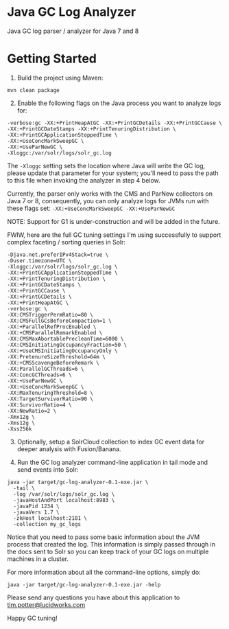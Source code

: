 Java GC Log Analyzer
========

Java GC log parser / analyzer for Java 7 and 8


Getting Started
========

1) Build the project using Maven:

```
mvn clean package
```

2) Enable the following flags on the Java process you want to analyze logs for:

```
-verbose:gc -XX:+PrintHeapAtGC -XX:+PrintGCDetails -XX:+PrintGCCause \
-XX:+PrintGCDateStamps -XX:+PrintTenuringDistribution \
-XX:+PrintGCApplicationStoppedTime \
-XX:+UseConcMarkSweepGC \
-XX:+UseParNewGC \
-Xloggc:/var/solr/logs/solr_gc.log
```

The `-Xloggc` setting sets the location where Java will write the GC log, please update that parameter for your system;
you'll need to pass the path to this file when invoking the analyzer in step 4 below.

Currently, the parser only works with the CMS and ParNew collectors on Java 7 or 8, consequently, you can only
analyze logs for JVMs run with these flags set: `-XX:+UseConcMarkSweepGC -XX:+UseParNewGC`

NOTE: Support for G1 is under-construction and will be added in the future.

FWIW, here are the full GC tuning settings I'm using successfully to support complex faceting / sorting queries in Solr:

```
-Djava.net.preferIPv4Stack=true \
-Duser.timezone=UTC \
-Xloggc:/var/solr/logs/solr_gc.log \
-XX:+PrintGCApplicationStoppedTime \
-XX:+PrintTenuringDistribution \
-XX:+PrintGCDateStamps \
-XX:+PrintGCCause \
-XX:+PrintGCDetails \
-XX:+PrintHeapAtGC \
-verbose:gc \
-XX:CMSTriggerPermRatio=80 \
-XX:CMSFullGCsBeforeCompaction=1 \
-XX:+ParallelRefProcEnabled \
-XX:+CMSParallelRemarkEnabled \
-XX:CMSMaxAbortablePrecleanTime=6000 \
-XX:CMSInitiatingOccupancyFraction=50 \
-XX:+UseCMSInitiatingOccupancyOnly \
-XX:PretenureSizeThreshold=64m \
-XX:+CMSScavengeBeforeRemark \
-XX:ParallelGCThreads=6 \
-XX:ConcGCThreads=6 \
-XX:+UseParNewGC \
-XX:+UseConcMarkSweepGC \
-XX:MaxTenuringThreshold=8 \
-XX:TargetSurvivorRatio=90 \
-XX:SurvivorRatio=4 \
-XX:NewRatio=2 \
-Xmx12g \
-Xms12g \
-Xss256k
```

3) Optionally, setup a SolrCloud collection to index GC event data for deeper analysis with Fusion/Banana.

4) Run the GC log analyzer command-line application in tail mode and send events into Solr:

```
java -jar target/gc-log-analyzer-0.1-exe.jar \
  -tail \
  -log /var/solr/logs/solr_gc.log \
  -javaHostAndPort localhost:8983 \
  -javaPid 1234 \
  -javaVers 1.7 \
  -zkHost localhost:2181 \
  -collection my_gc_logs
```

Notice that you need to pass some basic information about the JVM process that created the log. This information is
simply passed through in the docs sent to Solr so you can keep track of your GC logs on multiple machines in a cluster.

For more information about all the command-line options, simply do:

```
java -jar target/gc-log-analyzer-0.1-exe.jar -help
```

Please send any questions you have about this application to tim.potter@lucidworks.com

Happy GC tuning!
